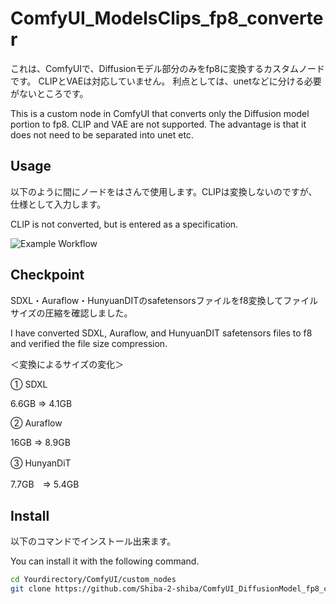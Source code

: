 # ComfyUI_ModelsClips_fp8_converter


これは、ComfyUIで、Diffusionモデル部分のみをfp8に変換するカスタムノードです。
CLIPとVAEは対応していません。
利点としては、unetなどに分ける必要がないところです。


This is a custom node in ComfyUI that converts only the Diffusion model portion to fp8.
CLIP and VAE are not supported.
The advantage is that it does not need to be separated into unet etc.


## Usage


以下のように間にノードをはさんで使用します。CLIPは変換しないのですが、仕様として入力します。

CLIP is not converted, but is entered as a specification.


![Example Workflow](https://github.com/Shiba-2-shiba/ComfyUI_DiffusionModel_fp8_converter/blob/main/workflowexample.png)

## Checkpoint


SDXL・Auraflow・HunyuanDITのsafetensorsファイルをf8変換してファイルサイズの圧縮を確認しました。


I have converted SDXL, Auraflow, and HunyuanDIT safetensors files to f8 and verified the file size compression.

＜変換によるサイズの変化＞

①  SDXL        

6.6GB    ⇒    4.1GB

②  Auraflow    

16GB     ⇒    8.9GB

③  HunyanDiT　

7.7GB　⇒    5.4GB

## Install


以下のコマンドでインストール出来ます。

You can install it with the following command.


```bash
cd Yourdirectory/ComfyUI/custom_nodes
git clone https://github.com/Shiba-2-shiba/ComfyUI_DiffusionModel_fp8_converter.git

```


